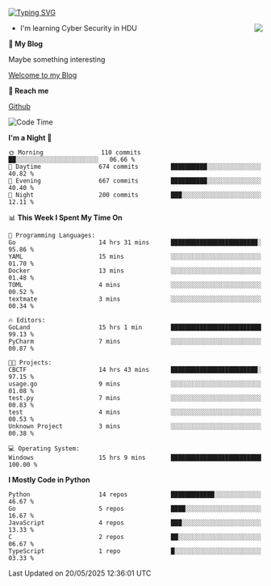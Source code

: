 [![Typing SVG](https://readme-typing-svg.herokuapp.com?font=Fira+Code&pause=1000&random=false&width=450&height=60&lines=Hello+%F0%9F%91%8B%F0%9F%8F%BB;I'm+JBNRZ)](https://git.io/typing-svg)

<a href="#">
  <img align="right" src="https://github-readme-stats.vercel.app/api?username=JBNRZ&show_icons=true&bg_color=15,f2f7fd,E0EAFC" />
</a>

- I'm learning Cyber Security in HDU

 **🌱 My Blog**

Maybe something interesting

[Welcome to my Blog](https://jbnrz.com.cn/)

 **💬 Reach me** 

[Github](https://github.com/JBNRZ)


<!--START_SECTION:waka-->
![Code Time](http://img.shields.io/badge/Code%20Time-1%2C189%20hrs%2011%20mins-blue)

**I'm a Night 🦉** 

```text
🌞 Morning                110 commits         ██░░░░░░░░░░░░░░░░░░░░░░░   06.66 % 
🌆 Daytime                674 commits         ██████████░░░░░░░░░░░░░░░   40.82 % 
🌃 Evening                667 commits         ██████████░░░░░░░░░░░░░░░   40.40 % 
🌙 Night                  200 commits         ███░░░░░░░░░░░░░░░░░░░░░░   12.11 % 
```


📊 **This Week I Spent My Time On** 

```text
💬 Programming Languages: 
Go                       14 hrs 31 mins      ████████████████████████░   95.86 % 
YAML                     15 mins             ░░░░░░░░░░░░░░░░░░░░░░░░░   01.70 % 
Docker                   13 mins             ░░░░░░░░░░░░░░░░░░░░░░░░░   01.48 % 
TOML                     4 mins              ░░░░░░░░░░░░░░░░░░░░░░░░░   00.52 % 
textmate                 3 mins              ░░░░░░░░░░░░░░░░░░░░░░░░░   00.34 % 

🔥 Editors: 
GoLand                   15 hrs 1 min        █████████████████████████   99.13 % 
PyCharm                  7 mins              ░░░░░░░░░░░░░░░░░░░░░░░░░   00.87 % 

🐱‍💻 Projects: 
CBCTF                    14 hrs 43 mins      ████████████████████████░   97.15 % 
usage.go                 9 mins              ░░░░░░░░░░░░░░░░░░░░░░░░░   01.08 % 
test.py                  7 mins              ░░░░░░░░░░░░░░░░░░░░░░░░░   00.83 % 
test                     4 mins              ░░░░░░░░░░░░░░░░░░░░░░░░░   00.53 % 
Unknown Project          3 mins              ░░░░░░░░░░░░░░░░░░░░░░░░░   00.38 % 

💻 Operating System: 
Windows                  15 hrs 9 mins       █████████████████████████   100.00 % 
```

**I Mostly Code in Python** 

```text
Python                   14 repos            ████████████░░░░░░░░░░░░░   46.67 % 
Go                       5 repos             ████░░░░░░░░░░░░░░░░░░░░░   16.67 % 
JavaScript               4 repos             ███░░░░░░░░░░░░░░░░░░░░░░   13.33 % 
C                        2 repos             ██░░░░░░░░░░░░░░░░░░░░░░░   06.67 % 
TypeScript               1 repo              █░░░░░░░░░░░░░░░░░░░░░░░░   03.33 % 
```




 Last Updated on 20/05/2025 12:36:01 UTC
<!--END_SECTION:waka-->
